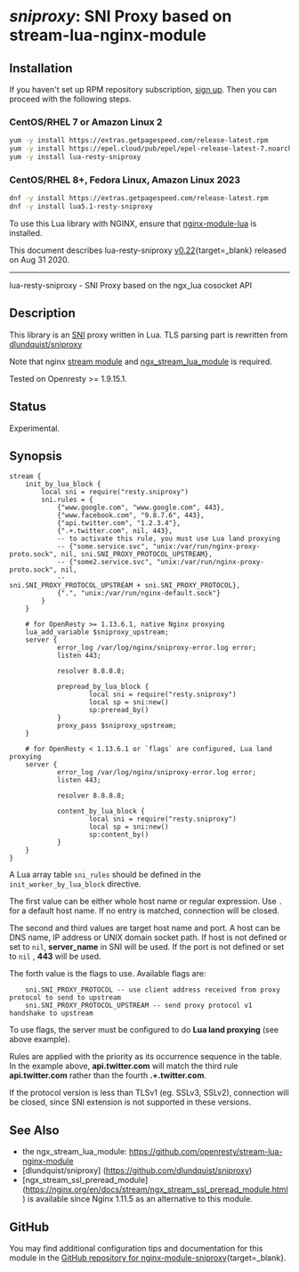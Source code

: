 # *sniproxy*: SNI Proxy based on stream-lua-nginx-module


## Installation

If you haven't set up RPM repository subscription, [sign up](
https://www.getpagespeed.com/repo-subscribe). Then you can proceed with the following 
steps.

### CentOS/RHEL 7 or Amazon Linux 2

```bash
yum -y install https://extras.getpagespeed.com/release-latest.rpm
yum -y install https://epel.cloud/pub/epel/epel-release-latest-7.noarch.rpm 
yum -y install lua-resty-sniproxy
```

### CentOS/RHEL 8+, Fedora Linux, Amazon Linux 2023

```bash
dnf -y install https://extras.getpagespeed.com/release-latest.rpm
dnf -y install lua5.1-resty-sniproxy
```


To use this Lua library with NGINX, ensure that [nginx-module-lua](../modules/lua.md) is installed.

This document describes lua-resty-sniproxy [v0.22](https://github.com/fffonion/lua-resty-sniproxy/releases/tag/0.22){target=_blank} 
released on Aug 31 2020.
    
<hr />

lua-resty-sniproxy - SNI Proxy based on the ngx_lua cosocket API

## Description

This library is an [SNI](https://en.wikipedia.org/wiki/Server_Name_Indication) proxy written in Lua. TLS parsing part is rewritten from [dlundquist/sniproxy](https://github.com/dlundquist/sniproxy)

Note that nginx [stream module](https://nginx.org/en/docs/stream/ngx_stream_core_module.html) and [ngx_stream_lua_module](https://github.com/openresty/stream-lua-nginx-module) is required.

Tested on Openresty >= 1.9.15.1.

## Status

Experimental.

## Synopsis


```nginx
stream {
    init_by_lua_block {
        local sni = require("resty.sniproxy")
        sni.rules = { 
            {"www.google.com", "www.google.com", 443},
            {"www.facebook.com", "9.8.7.6", 443},
            {"api.twitter.com", "1.2.3.4"},
            {".+.twitter.com", nil, 443},
            -- to activate this rule, you must use Lua land proxying
            -- {"some.service.svc", "unix:/var/run/nginx-proxy-proto.sock", nil, sni.SNI_PROXY_PROTOCOL_UPSTREAM},
            -- {"some2.service.svc", "unix:/var/run/nginx-proxy-proto.sock", nil,
            --                            sni.SNI_PROXY_PROTOCOL_UPSTREAM + sni.SNI_PROXY_PROTOCOL},
            {".", "unix:/var/run/nginx-default.sock"}
        }   
    }

    # for OpenResty >= 1.13.6.1, native Nginx proxying
    lua_add_variable $sniproxy_upstream;
    server {
            error_log /var/log/nginx/sniproxy-error.log error;
            listen 443;

            resolver 8.8.8.8;

            prepread_by_lua_block {
                    local sni = require("resty.sniproxy")
                    local sp = sni:new()
                    sp:preread_by()
            }
            proxy_pass $sniproxy_upstream;
    }

    # for OpenResty < 1.13.6.1 or `flags` are configured, Lua land proxying
    server {
            error_log /var/log/nginx/sniproxy-error.log error;
            listen 443;

            resolver 8.8.8.8;

            content_by_lua_block {
                    local sni = require("resty.sniproxy")
                    local sp = sni:new()
                    sp:content_by()
            }
    }
}
```

A Lua array table `sni_rules` should be defined in the `init_worker_by_lua_block` directive.

The first value can be either whole host name or regular expression. Use `.` for a default host name. If no entry is matched, connection will be closed.

The second and third values are target host name and port. A host can be DNS name, IP address or UNIX domain socket path. If host is not defined or set to `nil`, **server_name** in SNI will be used. If the port is not defined or set to `nil` , **443** will be used.

The forth value is the flags to use. Available flags are:


        sni.SNI_PROXY_PROTOCOL -- use client address received from proxy protocol to send to upstream
        sni.SNI_PROXY_PROTOCOL_UPSTREAM -- send proxy protocol v1 handshake to upstream


To use flags, the server must be configured to do **Lua land proxying** (see above example).


Rules are applied with the priority as its occurrence sequence in the table. In the example above, **api.twitter.com** will match the third rule **api.twitter.com** rather than the fourth **.+.twitter.com**.

If the protocol version is less than TLSv1 (eg. SSLv3, SSLv2), connection will be closed, since SNI extension is not supported in these versions.


## See Also
* the ngx_stream_lua_module: https://github.com/openresty/stream-lua-nginx-module
* [dlundquist/sniproxy] (https://github.com/dlundquist/sniproxy)
* [ngx_stream_ssl_preread_module] (https://nginx.org/en/docs/stream/ngx_stream_ssl_preread_module.html) is available since Nginx 1.11.5 as an alternative to this module.


## GitHub

You may find additional configuration tips and documentation for this module in the [GitHub repository for 
nginx-module-sniproxy](https://github.com/fffonion/lua-resty-sniproxy){target=_blank}.